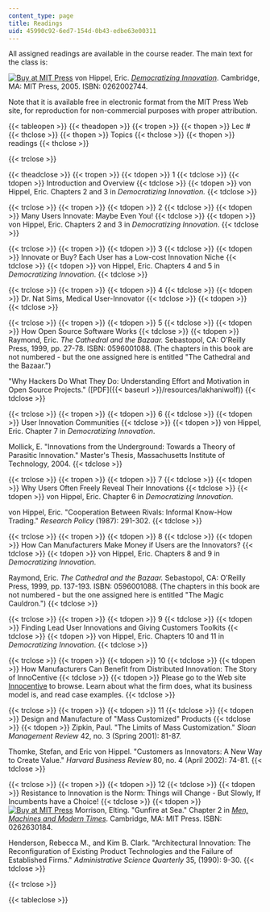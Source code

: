 ```yaml
---
content_type: page
title: Readings
uid: 45990c92-6ed7-154d-0b43-edbe63e00311
---
```


All assigned readings are available in the course reader. The main text for the class is:

[![Buy at MIT Press](/images/mp_logo.gif)](https://mitpress.mit.edu/books/democratizing-innovation) von Hippel, Eric. [_Democratizing Innovation_](https://mitpress.mit.edu/books/democratizing-innovation). Cambridge, MA: MIT Press, 2005. ISBN: 0262002744.

Note that it is available free in electronic format from the MIT Press Web site, for reproduction for non-commercial purposes with proper attribution.

{{< tableopen >}}
{{< theadopen >}}
{{< tropen >}}
{{< thopen >}}
Lec #
{{< thclose >}}
{{< thopen >}}
Topics
{{< thclose >}}
{{< thopen >}}
readings
{{< thclose >}}

{{< trclose >}}

{{< theadclose >}}
{{< tropen >}}
{{< tdopen >}}
1
{{< tdclose >}}
{{< tdopen >}}
Introduction and Overview
{{< tdclose >}}
{{< tdopen >}}
von Hippel, Eric. Chapters 2 and 3 in _Democratizing Innovation._
{{< tdclose >}}

{{< trclose >}}
{{< tropen >}}
{{< tdopen >}}
2
{{< tdclose >}}
{{< tdopen >}}
Many Users Innovate: Maybe Even You!
{{< tdclose >}}
{{< tdopen >}}
von Hippel, Eric. Chapters 2 and 3 in _Democratizing Innovation_.
{{< tdclose >}}

{{< trclose >}}
{{< tropen >}}
{{< tdopen >}}
3
{{< tdclose >}}
{{< tdopen >}}
Innovate or Buy? Each User has a Low-cost Innovation Niche
{{< tdclose >}}
{{< tdopen >}}
von Hippel, Eric. Chapters 4 and 5 in _Democratizing Innovation_.
{{< tdclose >}}

{{< trclose >}}
{{< tropen >}}
{{< tdopen >}}
4
{{< tdclose >}}
{{< tdopen >}}
Dr. Nat Sims, Medical User-Innovator
{{< tdclose >}}
{{< tdopen >}}
 
{{< tdclose >}}

{{< trclose >}}
{{< tropen >}}
{{< tdopen >}}
5
{{< tdclose >}}
{{< tdopen >}}
How Open Source Software Works
{{< tdclose >}}
{{< tdopen >}}
Raymond, Eric. _The Cathedral and the Bazaar._ Sebastopol, CA: O'Reilly Press, 1999, pp. 27-78. ISBN: 0596001088. (The chapters in this book are not numbered - but the one assigned here is entitled "The Cathedral and the Bazaar.")  
  
"Why Hackers Do What They Do: Understanding Effort and Motivation in Open Source Projects." ([PDF]({{< baseurl >}}/resources/lakhaniwolf))
{{< tdclose >}}

{{< trclose >}}
{{< tropen >}}
{{< tdopen >}}
6
{{< tdclose >}}
{{< tdopen >}}
User Innovation Communities
{{< tdclose >}}
{{< tdopen >}}
von Hippel, Eric. Chapter 7 in _Democratizing Innovation_.  
  
Mollick, E. "Innovations from the Underground: Towards a Theory of Parasitic Innovation." Master's Thesis, Massachusetts Institute of Technology, 2004.
{{< tdclose >}}

{{< trclose >}}
{{< tropen >}}
{{< tdopen >}}
7
{{< tdclose >}}
{{< tdopen >}}
Why Users Often Freely Reveal Their Innovations
{{< tdclose >}}
{{< tdopen >}}
von Hippel, Eric. Chapter 6 in _Democratizing Innovation_.  
  
von Hippel, Eric. "Cooperation Between Rivals: Informal Know-How Trading." _Research Policy_ (1987): 291-302.
{{< tdclose >}}

{{< trclose >}}
{{< tropen >}}
{{< tdopen >}}
8
{{< tdclose >}}
{{< tdopen >}}
How Can Manufacturers Make Money if Users are the Innovators?
{{< tdclose >}}
{{< tdopen >}}
von Hippel, Eric. Chapters 8 and 9 in _Democratizing Innovation_.  
  
Raymond, Eric. _The Cathedral and the Bazaar._ Sebastopol, CA: O'Reilly Press, 1999, pp. 137-193. ISBN: 0596001088. (The chapters in this book are not numbered - but the one assigned here is entitled "The Magic Cauldron.")
{{< tdclose >}}

{{< trclose >}}
{{< tropen >}}
{{< tdopen >}}
9
{{< tdclose >}}
{{< tdopen >}}
Finding Lead User Innovations and Giving Customers Toolkits
{{< tdclose >}}
{{< tdopen >}}
von Hippel, Eric. Chapters 10 and 11 in _Democratizing Innovation_.
{{< tdclose >}}

{{< trclose >}}
{{< tropen >}}
{{< tdopen >}}
10
{{< tdclose >}}
{{< tdopen >}}
How Manufacturers Can Benefit from Distributed Innovation: The Story of InnoCentive
{{< tdclose >}}
{{< tdopen >}}
Please go to the Web site [Innocentive](http://www.innocentive.com/) to browse. Learn about what the firm does, what its business model is, and read case examples.
{{< tdclose >}}

{{< trclose >}}
{{< tropen >}}
{{< tdopen >}}
11
{{< tdclose >}}
{{< tdopen >}}
Design and Manufacture of "Mass Customized" Products
{{< tdclose >}}
{{< tdopen >}}
Zipkin, Paul. "The Limits of Mass Customization." _Sloan Management Review_ 42, no. 3 (Spring 2001): 81-87.  
  
Thomke, Stefan, and Eric von Hippel. "Customers as Innovators: A New Way to Create Value." _Harvard Business Review_ 80, no. 4 (April 2002): 74-81.
{{< tdclose >}}

{{< trclose >}}
{{< tropen >}}
{{< tdopen >}}
12
{{< tdclose >}}
{{< tdopen >}}
Resistance to Innovation is the Norm: Things will Change - But Slowly, If Incumbents have a Choice!
{{< tdclose >}}
{{< tdopen >}}
[![Buy at MIT Press](/images/mp_logo.gif)](https://mitpress.mit.edu/books/men-machines-and-modern-times-50th-anniversary-edition) Morrison, Elting. "Gunfire at Sea." Chapter 2 in [_Men, Machines and Modern Times_](https://mitpress.mit.edu/books/men-machines-and-modern-times-50th-anniversary-edition). Cambridge, MA: MIT Press. ISBN: 0262630184.  
  
Henderson, Rebecca M., and Kim B. Clark. "Architectural Innovation: The Reconfiguration of Existing Product Technologies and the Failure of Established Firms." _Administrative Science Quarterly_ 35, (1990): 9-30.
{{< tdclose >}}

{{< trclose >}}

{{< tableclose >}}